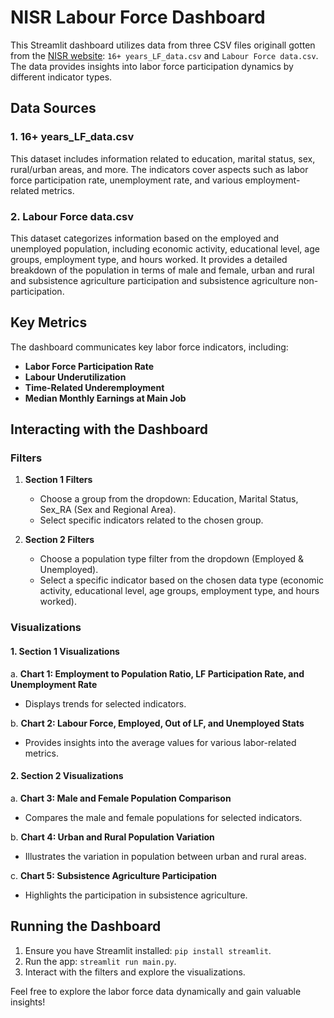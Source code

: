 # NISR Labour Force Dashboard

This Streamlit dashboard utilizes data from three CSV files originall gotten from the [NISR website]([url](https://www.statistics.gov.rw/publication/2002)): `16+ years_LF_data.csv` and `Labour Force data.csv`. The data provides insights into labor force participation dynamics by different indicator types.

## Data Sources

### 1. 16+ years_LF_data.csv
This dataset includes information related to education, marital status, sex, rural/urban areas, and more. The indicators cover aspects such as labor force participation rate, unemployment rate, and various employment-related metrics.

### 2. Labour Force data.csv
This dataset categorizes information based on the employed and unemployed population, including economic activity, educational level, age groups, employment type, and hours worked. It provides a detailed breakdown of the population in terms of male and female, urban and rural and subsistence agriculture participation and subsistence agriculture non-participation.

## Key Metrics

The dashboard communicates key labor force indicators, including:
- **Labor Force Participation Rate**
- **Labour Underutilization**
- **Time-Related Underemployment**
- **Median Monthly Earnings at Main Job**

## Interacting with the Dashboard

### Filters
1. **Section 1 Filters**
   - Choose a group from the dropdown: Education, Marital Status, Sex_RA (Sex and Regional Area).
   - Select specific indicators related to the chosen group.

2. **Section 2 Filters**
   - Choose a population type filter from the dropdown (Employed & Unemployed).
   - Select a specific indicator based on the chosen data type (economic activity, educational level, age groups, employment type, and hours worked).

### Visualizations

#### 1. Section 1 Visualizations
   a. **Chart 1: Employment to Population Ratio, LF Participation Rate, and Unemployment Rate**
   - Displays trends for selected indicators.
   
   b. **Chart 2: Labour Force, Employed, Out of LF, and Unemployed Stats**
   - Provides insights into the average values for various labor-related metrics.

#### 2. Section 2 Visualizations
   a. **Chart 3: Male and Female Population Comparison**
   - Compares the male and female populations for selected indicators.

   b. **Chart 4: Urban and Rural Population Variation**
   - Illustrates the variation in population between urban and rural areas.

   c. **Chart 5: Subsistence Agriculture Participation**
   - Highlights the participation in subsistence agriculture.

## Running the Dashboard

1. Ensure you have Streamlit installed: `pip install streamlit`.
2. Run the app: `streamlit run main.py`.
3. Interact with the filters and explore the visualizations.

Feel free to explore the labor force data dynamically and gain valuable insights!
